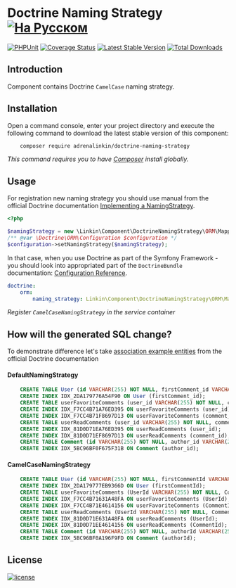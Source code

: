 Doctrine Naming Strategy [![На Русском](https://img.shields.io/badge/Перейти_на-Русский-green.svg?style=flat-square)](./README.RU.md)
======================

[![PHPUnit](https://github.com/adrenalinkin/doctrine-naming-strategy/workflows/UnitTests/badge.svg)](https://github.com/adrenalinkin/doctrine-naming-strategy/actions/workflows/unit-tests.yml)
[![Coverage Status](https://coveralls.io/repos/github/adrenalinkin/doctrine-naming-strategy/badge.svg?branch=master)](https://coveralls.io/github/adrenalinkin/doctrine-naming-strategy?branch=master)
[![Latest Stable Version](https://poser.pugx.org/adrenalinkin/doctrine-naming-strategy/v/stable)](https://packagist.org/packages/adrenalinkin/doctrine-naming-strategy)
[![Total Downloads](https://poser.pugx.org/adrenalinkin/doctrine-naming-strategy/downloads)](https://packagist.org/packages/adrenalinkin/doctrine-naming-strategy)

Introduction
------------

Component contains Doctrine `CamelCase` naming strategy.

Installation
------------

Open a command console, enter your project directory and execute the following command to download the latest stable
version of this component:
```bash
    composer require adrenalinkin/doctrine-naming-strategy
```
*This command requires you to have [Composer](https://getcomposer.org) install globally.*

Usage
-----

For registration new naming strategy you should use manual from the official Doctrine documentation
[Implementing a NamingStrategy](https://www.doctrine-project.org/projects/doctrine-orm/en/current/reference/namingstrategy.html).

```php
<?php

$namingStrategy = new \Linkin\Component\DoctrineNamingStrategy\ORM\Mapping\CamelCaseNamingStrategy();
/** @var \Doctrine\ORM\Configuration $configuration */
$configuration->setNamingStrategy($namingStrategy);
```

In that case, when you use Doctrine as part of the Symfony Framework - you should look into appropriated part of the
`DoctrineBundle` documentation: 
[Configuration Reference](https://symfony.com/doc/master/bundles/DoctrineBundle/configuration.html).

```yaml
doctrine:
    orm:
        naming_strategy: Linkin\Component\DoctrineNamingStrategy\ORM\Mapping\CamelCaseNamingStrategy
```
*Register `CamelCaseNamingStrategy` in the service container*

How will the generated SQL change?
----------------------------------

To demonstrate difference let's take 
[association example entities](https://www.doctrine-project.org/projects/doctrine-orm/en/2.12/reference/working-with-associations.html#association-example-entities) 
from the official Doctrine documentation
#### DefaultNamingStrategy
```sql
    CREATE TABLE User (id VARCHAR(255) NOT NULL, firstComment_id VARCHAR(255) DEFAULT NULL, PRIMARY KEY(id));
    CREATE INDEX IDX_2DA179776A54F90 ON User (firstComment_id);
    CREATE TABLE userFavoriteComments (user_id VARCHAR(255) NOT NULL, comment_id VARCHAR(255) NOT NULL, PRIMARY KEY(user_id, comment_id));
    CREATE INDEX IDX_F7CC4B71A76ED395 ON userFavoriteComments (user_id);
    CREATE INDEX IDX_F7CC4B71F8697D13 ON userFavoriteComments (comment_id);
    CREATE TABLE userReadComments (user_id VARCHAR(255) NOT NULL, comment_id VARCHAR(255) NOT NULL, PRIMARY KEY(user_id, comment_id));
    CREATE INDEX IDX_81D0D71EA76ED395 ON userReadComments (user_id);
    CREATE INDEX IDX_81D0D71EF8697D13 ON userReadComments (comment_id);
    CREATE TABLE Comment (id VARCHAR(255) NOT NULL, author_id VARCHAR(255) DEFAULT NULL, PRIMARY KEY(id));
    CREATE INDEX IDX_5BC96BF0F675F31B ON Comment (author_id);
```

#### CamelCaseNamingStrategy 
```sql
    CREATE TABLE User (id VARCHAR(255) NOT NULL, firstCommentId VARCHAR(255) DEFAULT NULL, PRIMARY KEY(id));
    CREATE INDEX IDX_2DA179777EB9366D ON User (firstCommentId);
    CREATE TABLE userFavoriteComments (UserId VARCHAR(255) NOT NULL, CommentId VARCHAR(255) NOT NULL, PRIMARY KEY(UserId, CommentId));
    CREATE INDEX IDX_F7CC4B71631A48FA ON userFavoriteComments (UserId);
    CREATE INDEX IDX_F7CC4B71E4614156 ON userFavoriteComments (CommentId);
    CREATE TABLE userReadComments (UserId VARCHAR(255) NOT NULL, CommentId VARCHAR(255) NOT NULL, PRIMARY KEY(UserId, CommentId));
    CREATE INDEX IDX_81D0D71E631A48FA ON userReadComments (UserId);
    CREATE INDEX IDX_81D0D71EE4614156 ON userReadComments (CommentId);
    CREATE TABLE Comment (id VARCHAR(255) NOT NULL, authorId VARCHAR(255) DEFAULT NULL, PRIMARY KEY(id));
    CREATE INDEX IDX_5BC96BF0A196F9FD ON Comment (authorId);
```

License
-------

[![license](https://img.shields.io/badge/License-MIT-green.svg?style=flat-square)](./LICENSE)
